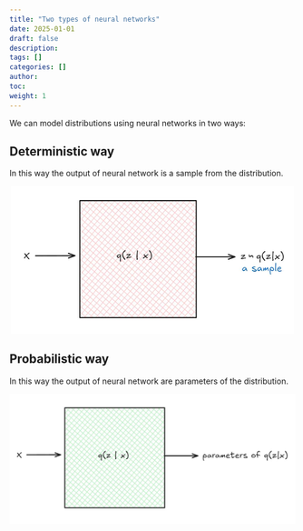 ```yaml
---
title: "Two types of neural networks"
date: 2025-01-01
draft: false
description:
tags: []
categories: []
author:
toc:
weight: 1
---
```


We can model distributions using neural networks in two ways:
## Deterministic way
In this way the output of neural network is a sample from the distribution.
<div style="text-align: center;"><img src="https://raw.githubusercontent.com/victor-explore/ADRL-Notes/refs/heads/main/21.JPG" alt="Image Description" width="500" height="auto"/></div>


## Probabilistic way
In this way the output of neural network are parameters of the distribution.
<div style="text-align: center;"><img src="https://raw.githubusercontent.com/victor-explore/ADRL-Notes/refs/heads/main/22.JPG" alt="Image Description" width="600" height="auto"/></div>
